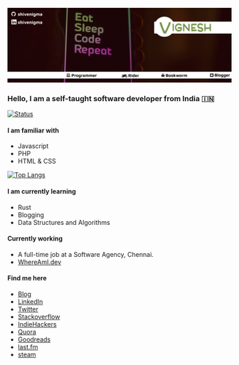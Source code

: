 ![header](https://github.com/shivenigma/shivenigma/blob/master/1500x500.jpeg)
### Hello, I am a self-taught software developer from India 🇮🇳

[![Status](https://github-readme-stats.vercel.app/api?username=shivenigma&show_icons=true&include_all_commits=true&count_private=true&theme=dracula)](https://github.com/shivenigma?tab=repositories)
#### I am familiar with
- Javascript
- PHP
- HTML & CSS

[![Top Langs](https://github-readme-stats.vercel.app/api/top-langs/?username=shivenigma&theme=dracula)](https://github.com/anuraghazra/github-readme-stats)

#### I am currently learning
- Rust
- Blogging
- Data Structures and Algorithms

#### Currently working 
- A full-time job at a Software Agency, Chennai.
- [WhereAmI.dev](https://whereami.dev)

#### Find me here
- [Blog](https://vikky.dev/blog)
- [LinkedIn](https://www.linkedin.com/in/shivenigma/)
- [Twitter](twitter.com/shivenigma)
- [Stackoverflow](https://stackoverflow.com/users/3098872/vignesh)
- [IndieHackers](https://www.indiehackers.com/ShivEnigma/)
- [Quora](https://www.quora.com/profile/Vignesh-M-729)
- [Goodreads](https://www.goodreads.com/user/show/34664873-vignesh)
- [last.fm](https://www.last.fm/user/vigneshms)
- [steam](https://steamcommunity.com/id/shivenigma/)
